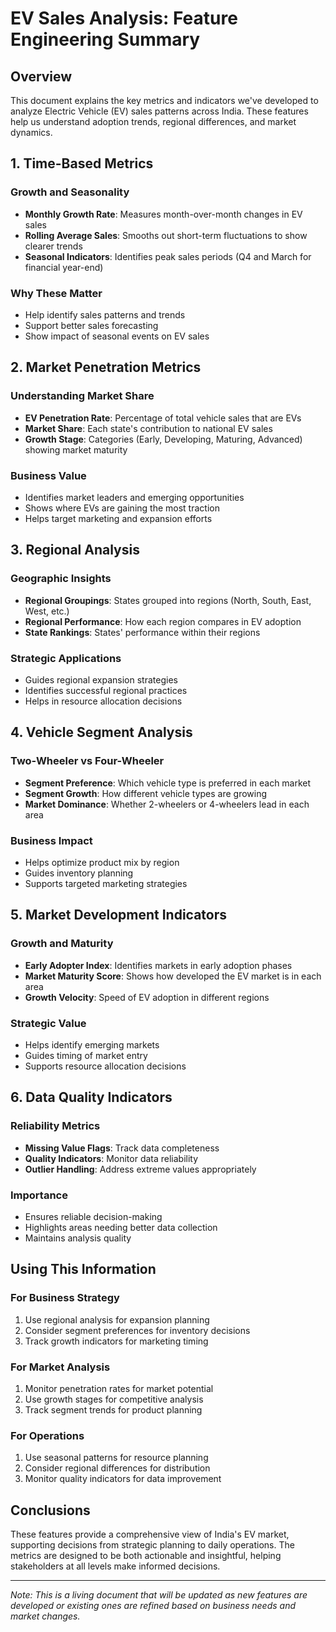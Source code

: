 # EV Sales Analysis: Feature Engineering Summary

## Overview
This document explains the key metrics and indicators we've developed to analyze Electric Vehicle (EV) sales patterns across India. These features help us understand adoption trends, regional differences, and market dynamics.

## 1. Time-Based Metrics
### Growth and Seasonality
- **Monthly Growth Rate**: Measures month-over-month changes in EV sales
- **Rolling Average Sales**: Smooths out short-term fluctuations to show clearer trends
- **Seasonal Indicators**: Identifies peak sales periods (Q4 and March for financial year-end)

### Why These Matter
- Help identify sales patterns and trends
- Support better sales forecasting
- Show impact of seasonal events on EV sales

## 2. Market Penetration Metrics
### Understanding Market Share
- **EV Penetration Rate**: Percentage of total vehicle sales that are EVs
- **Market Share**: Each state's contribution to national EV sales
- **Growth Stage**: Categories (Early, Developing, Maturing, Advanced) showing market maturity

### Business Value
- Identifies market leaders and emerging opportunities
- Shows where EVs are gaining the most traction
- Helps target marketing and expansion efforts

## 3. Regional Analysis
### Geographic Insights
- **Regional Groupings**: States grouped into regions (North, South, East, West, etc.)
- **Regional Performance**: How each region compares in EV adoption
- **State Rankings**: States' performance within their regions

### Strategic Applications
- Guides regional expansion strategies
- Identifies successful regional practices
- Helps in resource allocation decisions

## 4. Vehicle Segment Analysis
### Two-Wheeler vs Four-Wheeler
- **Segment Preference**: Which vehicle type is preferred in each market
- **Segment Growth**: How different vehicle types are growing
- **Market Dominance**: Whether 2-wheelers or 4-wheelers lead in each area

### Business Impact
- Helps optimize product mix by region
- Guides inventory planning
- Supports targeted marketing strategies

## 5. Market Development Indicators
### Growth and Maturity
- **Early Adopter Index**: Identifies markets in early adoption phases
- **Market Maturity Score**: Shows how developed the EV market is in each area
- **Growth Velocity**: Speed of EV adoption in different regions

### Strategic Value
- Helps identify emerging markets
- Guides timing of market entry
- Supports resource allocation decisions

## 6. Data Quality Indicators
### Reliability Metrics
- **Missing Value Flags**: Track data completeness
- **Quality Indicators**: Monitor data reliability
- **Outlier Handling**: Address extreme values appropriately

### Importance
- Ensures reliable decision-making
- Highlights areas needing better data collection
- Maintains analysis quality

## Using This Information

### For Business Strategy
1. Use regional analysis for expansion planning
2. Consider segment preferences for inventory decisions
3. Track growth indicators for marketing timing

### For Market Analysis
1. Monitor penetration rates for market potential
2. Use growth stages for competitive analysis
3. Track segment trends for product planning

### For Operations
1. Use seasonal patterns for resource planning
2. Consider regional differences for distribution
3. Monitor quality indicators for data improvement

## Conclusions
These features provide a comprehensive view of India's EV market, supporting decisions from strategic planning to daily operations. The metrics are designed to be both actionable and insightful, helping stakeholders at all levels make informed decisions.

---
*Note: This is a living document that will be updated as new features are developed or existing ones are refined based on business needs and market changes.*
